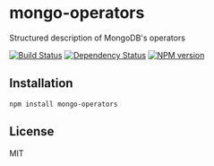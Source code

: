 # mongo-operators

Structured description of MongoDB's operators

[![Build Status](https://travis-ci.org/ForbesLindesay/mongo-operators.png?branch=master)](https://travis-ci.org/ForbesLindesay/mongo-operators)
[![Dependency Status](https://gemnasium.com/ForbesLindesay/mongo-operators.png)](https://gemnasium.com/ForbesLindesay/mongo-operators)
[![NPM version](https://badge.fury.io/js/mongo-operators.png)](http://badge.fury.io/js/mongo-operators)

## Installation

    npm install mongo-operators

## License

  MIT